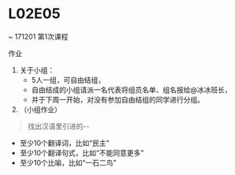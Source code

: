 # L02E05
~ 171201 第1次课程

作业

1. 关于小组：
    + 5人一组，可自由结组，
    + 自由结成的小组请派一名代表将组员名单、组名报给@冰冰班长，
    + 并于下周一开始，对没有参加自由结组的同学进行分组。 
2. （小组作业）

> 找出汉语⾥引进的--

- 至少10个翻译词，比如“民主”
- 至少10个翻译句式，比如“不能同意更多”
- 至少10个比喻，比如“⼀⽯⼆鸟” 

